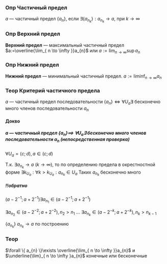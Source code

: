 
### Опр Частичный предел
$a$ — частичный предел $\{ a_{n} \}$, если $\exists \{ a_{n_{k}} \}:a_{n_{k}}\to a$, при $k \to \infty$

### Опр Верхний предел

**Верхний предел** — максимальный частичный предел
$a:=\overline{\lim_{ n \to \infty }}a_{n}$
или
$a:=\lim_{ n \to \infty }\sup a_{n}$

### Опр Нижний предел

**Нижний предел** — минимальный частичный предел.
$a:=\liminf_{ n \to \infty }a_{n}$

### Теор Критерий частичного предела

$a$ — частичный предел 
последовательности $\{ a_{n} \}\Longleftrightarrow \forall U_{a}\exists\text{ бесконечно много членов последовательности } a_{n}$ 

#### Докво 
##### $a$ — частичный предел $\{ a_{n} \}$$\implies$ $\forall U_{a}\exists$ бесконечно много членов последовательности  $a_{n}$ (непосредственная проверка)

$\forall U_{a}=(c;d),a\in(c;d)$

Т.к. $\exists a_{n_{k}}\to a\ (k\to \infty)$, то по определению предела в окрестностной форме 
$\exists k_{U_{a}}:\forall k>k_{U_{a}}:a_{n_{k}}\in U_{a}$
Таких $a_{n_{k}}$ бесконечно много

##### !!обратно

$(a-2^{-1};a+2^{-1})\exists a_{n_{1}}\in(a-2^{-1};a+2^{-1})$

$\exists a_{n_{2}}\in(a-2^{-2};a+2^{-2}),n_{2}>n_{1}$
$\dots$
$\exists a_{n_{k}}\in(a-2^{-k};a+2^{-k}),n_{k}>n_{k-1}$

$\{ a_{n_{k}} \}$ $a_{n_{k}}\to a$ по построению

### Теор 
$\forall \{ a_{n} \}\exists \overline{\lim_{ n \to \infty }}a_{n}$ и $\underline{\lim}_{ n \to \infty }a_{n}$ конечные или бесконечные